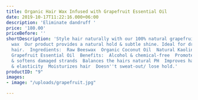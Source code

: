 ```yaml
---
title: Organic Hair Wax Infused with Grapefruit Essential Oil
date: 2019-10-17T11:22:16.000+06:00
description: 'Eliminate dandruff '
price: '180.00'
priceBefore: ''
shortDescription: 'Style hair naturally with our 100% natural grapefruit scented hair
  wax  Our product provides a natural hold & subtle shine. Ideal for dry or damaged
  hair.  Ingredients:  Raw Beeswax  Organic Coconut Oil  Natural Kaolin Clay  Organic
  Grapefruit Essential Oil  Benefits:  Alcohol & chemical-free  Promotes hair growth  Repairs
  & softens damaged strands  Balances the hairs natural PH  Improves hair strength
  & elasticity  Moisturizes hair  Doesn''t sweat-out/ lose hold.'
productID: "9"
images:
- image: "/uploads/grapefruit.jpg"

---
```

